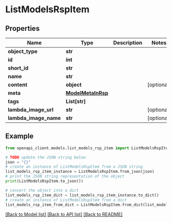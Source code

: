 # ListModelsRspItem


## Properties

Name | Type | Description | Notes
------------ | ------------- | ------------- | -------------
**object_type** | **str** |  | 
**id** | **int** |  | 
**short_id** | **str** |  | 
**name** | **str** |  | 
**content** | **object** |  | [optional] 
**meta** | [**ModelMetaInRsp**](ModelMetaInRsp.md) |  | 
**tags** | **List[str]** |  | 
**lambda_image_url** | **str** |  | [optional] 
**lambda_image_name** | **str** |  | [optional] 

## Example

```python
from openapi_client.models.list_models_rsp_item import ListModelsRspItem

# TODO update the JSON string below
json = "{}"
# create an instance of ListModelsRspItem from a JSON string
list_models_rsp_item_instance = ListModelsRspItem.from_json(json)
# print the JSON string representation of the object
print(ListModelsRspItem.to_json())

# convert the object into a dict
list_models_rsp_item_dict = list_models_rsp_item_instance.to_dict()
# create an instance of ListModelsRspItem from a dict
list_models_rsp_item_from_dict = ListModelsRspItem.from_dict(list_models_rsp_item_dict)
```
[[Back to Model list]](../README.md#documentation-for-models) [[Back to API list]](../README.md#documentation-for-api-endpoints) [[Back to README]](../README.md)


